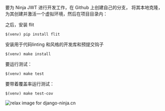 
要为 Ninja JWT 进行开发工作，在 Github 上创建自己的分支，
将其本地克隆，为其创建并激活一个虚拟环境，然后在项目目录内：

之后，安装 flit

```shell
$(venv) pip install flit
```

安装用于代码linting 和风格的开发库和预提交钩子

```shell
$(venv) make install
```

要运行测试：

```shell
$(venv) make test
```

要带着覆盖率运行测试：

```shell
$(venv) make test-cov
```

<img style="object-fit: cover; object-position: 50% 50%;" alt="relax image for django-ninja.cn" loading="lazy" fetchpriority="auto" aria-hidden="true" draggable="false" src="https://picsum.photos/825/47.jpg">
